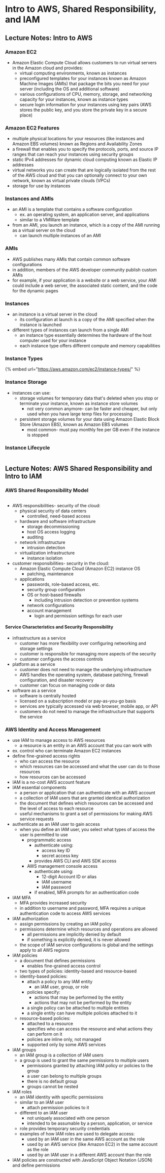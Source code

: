 # Intro to AWS, Shared Responsibility, and IAM

## Lecture Notes: Intro to AWS

### Amazon EC2

* Amazon Elastic Compute Cloud allows customers to run virtual servers in the Amazon cloud and provides:
  * virtual computing environments, known as instances
  * preconfigured templates for your instances known as Amazon Machine Images (AMIs) that package the bits you need for your server (including the OS and additional software)
  * various configurations of CPU, memory, storage, and networking capacity for your instances, known as instance types
  * secure login information for your instances using key pairs (AWS stores the public key, and you store the private key in a secure place)

### Amazon EC2 Features

* multiple physical locations for your resources (like instances and Amazon EBS volumes) known as Regions and Availability Zones
* a firewall that enables you to specify the protocols, ports, and source IP ranges that can reach your instances using security groups
* static IPv4 addresses for dynamic cloud computing known as Elastic IP addresses
* virtual networks you can create that are logically isolated from the rest of the AWS cloud and that you can optionally connect to your own network, known as virtual private clouds (VPCs)
* storage for use by instances

### Instances and AMIs

* an AMI is a template that contains a software configuration
  * ex. an operating system, an application server, and applications
  * similar to a VMWare template
* from an AMI, you launch an instance, which is a copy of the AMI running as a virtual server on the cloud
  * can launch multiple instances of an AMI

### AMIs

* AWS publishes many AMIs that contain common software configurations
* in addition, members of the AWS developer community publish custom AMIs
* for example, if your application is a website or a web service, your AMI could include a web server, the associated static content, and the code for the dynamic pages

### Instances

* an instance is a virtual server in the cloud
  * its configuration at launch is a copy of the AMI specified when the instance is launched
* different types of instances can launch from a single AMI
  * an instance type essentially determines the hardware of the host computer used for your instance
  * each instance type offers different compute and memory capabilities

### Instance Types

{% embed url="https://aws.amazon.com/ec2/instance-types/" %}

### Instance Storage

* instances can use:
  * storage volumes for temporary data that's deleted when you stop or terminate your instance, known as instance store volumes
    * not very common anymore- can be faster and cheaper, but only used when you have large temp files for processing
  * persistent storage volumes for your data using Amazon Elastic Block Store (Amazon EBS), known as Amazon EBS volumes
    * most common- must pay monthly fee per GB even if the instance is stopped

### Instance Lifecycle

<figure><img src=".gitbook/assets/{B0DEF7A2-90D5-4664-BAF9-A9EB5FB0594A}.png" alt=""><figcaption></figcaption></figure>

## Lecture Notes: AWS Shared Responsibility and Intro to IAM

### AWS Shared Responsibility Model

<figure><img src=".gitbook/assets/{6D6654F2-86B6-4C03-B16E-5BBC9E667D5F}.png" alt=""><figcaption></figcaption></figure>

* AWS responsibilities- security of the cloud:
  * physical security of data centers
    * controlled, need-based access
  * hardware and software infrastructure
    * storage decommissioning
    * host OS access logging
    * auditing
  * network infrastructure
    * intrusion detection
  * virtualization infrastructure
    * instance isolation
* customer responsibilities- security in the cloud:
  * Amazon Elastic Compute Cloud (Amazon EC2) instance OS
    * patching, maintenance
  * applications
    * passwords, role-based access, etc.
    * security group configuration
    * OS or host-based firewalls
      * including intrusion detection or prevention systems
    * network configurations
    * account management
      * login and permission settings for each user

#### Service Characteristics and Security Responsibility

* infrastructure as a service
  * customer has more flexibility over configuring networking and storage settings
  * customer is responsible for managing more aspects of the security
  * customer configures the access controls
* platform as a service
  * customer does not need to manage the underlying infrastructure
  * AWS handles the operating system, database patching, firewall configuration, and disaster recovery
  * customer can focus on managing code or data
* software as a service
  * software is centrally hosted
  * licensed on a subscription model or pay-as-you-go basis
  * services are typically accessed via web browser, mobile app, or API
  * customers do not need to manage the infrastructure that supports the service

### AWS Identity and Access Management

* use IAM to manage access to AWS resources
  * a resource is an entity in an AWS account that you can work with
* ex. control who can terminate Amazon EC2 instances
* define fine-grained access rights
  * who can access the resource
  * which resources can be accessed and what the user can do to those resources
  * how resources can be accessed
* IAM is a no-cost AWS account feature
* IAM essential components
  * a person or application that can authenticate with an AWS account
  * a collection of IAM users that are granted identical authorization
  * the document that defines which resources can be accessed and the level of access to each resource
  * useful mechanisms to grant a set of permissions for making AWS service requests
* authenticate as an IAM user to gain access
  * when you define an IAM user, you select what types of access the user is permitted to use
    * programmatic access
      * authenticate using:
        * access key ID
        * secret access key
      * provides AWS CLI and AWS SDK access
    * AWS management console access
      * authenticate using:
        * 12-digit Account ID or alias
        * IAM username
        * IAM password
      * if enabled, MFA prompts for an authentication code
* IAM MFA
  * MFA provides increased security
  * in addition to username and password, MFA requires a unique authentication code to access AWS services
* IAM authorization
  * assign permissions by creating an IAM policy
  * permissions determine which resources and operations are allowed
    * all permissions are implicitly denied by default
    * if something is explicitly denied, it is never allowed
  * the scope of IAM service configurations is global and the settings apply to all AWS regions
* IAM policies
  * a document that defines permissions
    * enables fine-grained access control
  * two types of policies: identity-based and resource-based
  * identity-based policies:
    * attach a policy to any IAM entity
      * an IAM user, group, or role
    * policies specify:
      * actions that may be performed by the entity
      * actions that may not be performed by the entity
    * a single policy can be attached to multiple entities
    * a single entity can have multiple policies attached to it
  * resource-based policies:
    * attached to a resource
    * specifies who can access the resource and what actions they can perform on it
    * policies are inline only, not managed
    * supported only by some AWS services
* IAM groups
  * an IAM group is a collection of IAM users
  * a group is used to grant the same permissions to multiple users
    * permissions granted by attaching IAM policy or policies to the group
    * a user can belong to multiple groups
    * there is no default group
    * groups cannot be nested
* IAM roles
  * an IAM identity with specific permissions
  * similar to an IAM user
    * attach permission policies to it
  * different to an IAM user
    * not uniquely associated with one person
    * intended to be assumable by a person, application, or service
  * role provides temporary security credentials
  * examples of how IAM roles are used to delegate access:
    * used by an IAM user in the same AWS account as the role
    * used by an AWS service (like Amazon EC2) in the same account as the role
    * used by an IAM user in a different AWS account than the role
* IAM policies are constructed with JavaScript Object Notation (JSON) and define permissions
